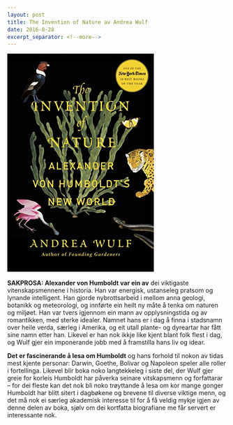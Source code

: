 ```yaml
---
layout: post
title: The Invention of Nature av Andrea Wulf
date: 2016-8-28
excerpt_separator: <!--more-->
---
```


![Omslaget The Invention of Nature viser gammaldagse naturteikningar: ein fugl, ein tiger, ein flamingo og ein ål](/images/invention.jpg)

**SAKPROSA: Alexander von Humboldt var ein av** dei viktigaste vitenskapsmennene i historia. Han var energisk, ustanseleg pratsom og lynande intelligent. Han gjorde nybrottsarbeid i mellom anna geologi, botanikk og meteorologi, og innførte ein heilt ny måte å tenka om naturen og miljøet. <!--more-->Han var tvers igjennom ein mann av opplysningstida og av romantikken, med sterke idealer. Namnet hans er i dag å finna i stadsnamn over heile verda, særleg i Amerika, og eit utall plante- og dyreartar har fått sine namn etter han. Likevel er han nok ikkje like kjent blant folk flest i dag, og Wulf gjer ein imponerande jobb med å framstilla hans liv og idear.

**Det er fascinerande å lesa om Humboldt** og hans forhold til nokon av tidas mest kjente personar: Darwin, Goethe, Bolivar og Napoleon speler alle roller i fortellinga. Likevel blir boka noko langtekkeleg i siste del, der Wulf gjer greie for korleis Humboldt har påverka seinare vitskapsmenn og forfattarar – for dei fleste kan det nok bli noko trøyttande å lesa om kor mange gonger Humboldt har blitt sitert i dagbøkene og brevene til diverse viktige menn, og det må nok ei særleg akademisk interesse til for å få veldig mykje igjen av denne delen av boka, sjølv om dei kortfatta biografiane me får servert er interessante nok.